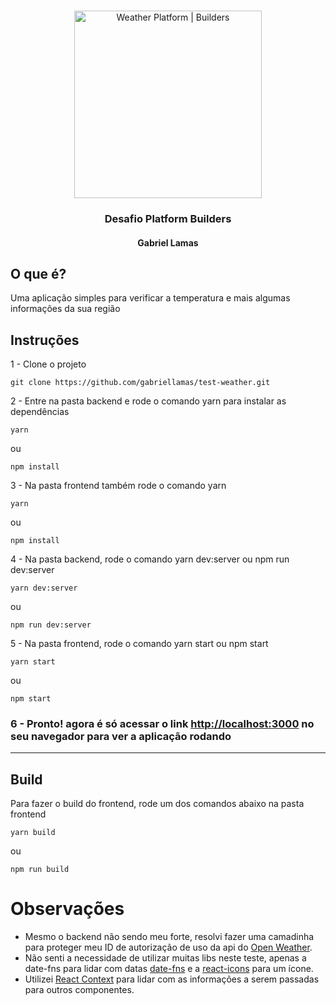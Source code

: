 <!-- PROJECT LOGO -->
<br />
<p align="center">
  <img width="300px" height="auto" src="https://i.ibb.co/k4Rrn8J/weather.png" alt="Weather Platform | Builders">

  <h3 align="center">Desafio Platform Builders</h3>
  <h4 align="center">Gabriel Lamas</h4>
</p>

## O que é?

Uma aplicação simples para verificar a temperatura e mais algumas informações da sua região

## Instruções

1 - Clone o projeto

```properties
git clone https://github.com/gabriellamas/test-weather.git
``` 

2 - Entre na pasta backend e rode o comando yarn para instalar as dependências

```properties
yarn
``` 
ou
```properties
npm install
``` 

3 - Na pasta frontend também rode o comando yarn

```properties
yarn
``` 
ou
```properties
npm install
``` 

4 - Na pasta backend, rode o comando yarn dev:server ou npm run dev:server

```properties
yarn dev:server
``` 
ou
```properties
npm run dev:server
``` 

5 - Na pasta frontend, rode o comando yarn start ou npm start

```properties
yarn start
``` 
ou
```properties
npm start
``` 

### 6 - Pronto! agora é só acessar o link [http://localhost:3000](http://localhost:3000) no seu navegador para ver a aplicação rodando

---
## Build

Para fazer o build do frontend, rode um dos comandos abaixo na pasta frontend

```properties
yarn build
``` 
ou

```properties
npm run build
``` 

# Observações

- Mesmo o backend não sendo meu forte, resolvi fazer uma camadinha para proteger meu ID de autorização de uso da api do [Open Weather](https://openweathermap.org/api).
- Não senti a necessidade de utilizar muitas libs neste teste, apenas a date-fns para lidar com datas [date-fns](https://date-fns.org/) e a [react-icons](https://react-icons.github.io/react-icons/) para um ícone.
- Utilizei [React Context](https://pt-br.reactjs.org/docs/context.html) para lidar com as informações a serem passadas para outros componentes.
